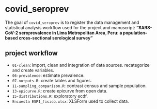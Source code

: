 
<!-- README.md is generated from README.Rmd. Please edit that file -->

# covid\_seroprev

<!-- badges: start -->

<!-- badges: end -->

The goal of `covid_seroprev` is to register the data management and
statistical analysis workflow used for the project and manuscript:
**“SARS-CoV-2 seroprevalence in Lima Metropolitan Area, Peru: a
population-based cross-sectional serological survey”**

## project workflow

  - `01-clean`: import, clean and integration of data sources.
    recategorize and create variables.
  - `06-prevalence`: estimate prevalence.
  - `07-outputs.R`: create tables and figures.
  - `11-sampling_comparison.R`: contrast census and sample population.
  - `13-epicurve.R`: create epicurve from open data.
  - `15-distributions.R`: exploratory ecdf.
  - `Encuesta ESPI_fisico.xlsx`: XLSForm used to collect data.

<!-- - 07-retorno_ins - verificar vinculación con base de participantes -->

<!-- - 01-clean - importe, limpieza e integración de bases de datos. recategorización y creación de variables -->

<!-- - 06-prevalence - estimación de prevalencias -->

<!-- - 08-regresion - exploratory causal analysis (pending)  -->

<!-- - 03 - diccionario de conglomerados y número de viviendas seleccionadas -->

<!-- - 04 - base general de consolidados enviados al INS -->

<!-- - unix makefile - correr a cada retorno de resultados PM por parte de INS -->

<!-- - 02 - exportación de resultados a SISCOVID e INS -->

<!-- - 05 - script libre para la identificación de problemas a notificar y corregir -->
